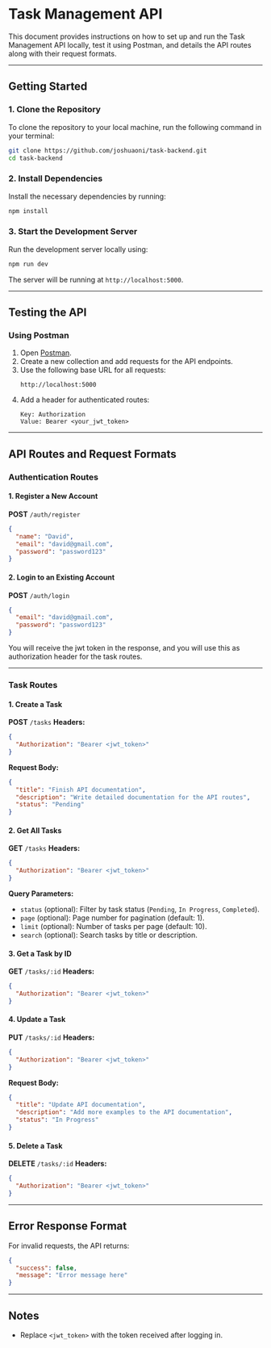 # Task Management API

This document provides instructions on how to set up and run the Task Management API locally, test it using Postman, and details the API routes along with their request formats.

---

## Getting Started

### 1. Clone the Repository
To clone the repository to your local machine, run the following command in your terminal:
```bash
git clone https://github.com/joshuaoni/task-backend.git
cd task-backend
```

### 2. Install Dependencies
Install the necessary dependencies by running:
```bash
npm install
```

### 3. Start the Development Server
Run the development server locally using:
```bash
npm run dev
```

The server will be running at `http://localhost:5000`.

---

## Testing the API

### Using Postman
1. Open [Postman](https://www.postman.com/).
2. Create a new collection and add requests for the API endpoints.
3. Use the following base URL for all requests:
   ```
   http://localhost:5000
   ```
4. Add a header for authenticated routes:
   ```
   Key: Authorization
   Value: Bearer <your_jwt_token>
   ```

---

## API Routes and Request Formats

### Authentication Routes

#### 1. **Register a New Account**
**POST** `/auth/register`
```json
{
  "name": "David",
  "email": "david@gmail.com",
  "password": "password123"
}
```

#### 2. **Login to an Existing Account**
**POST** `/auth/login`
```json
{
  "email": "david@gmail.com",
  "password": "password123"
}
```
You will receive the jwt token in the response, and you will use this as authorization header for the task routes.

---

### Task Routes

#### 1. **Create a Task**
**POST** `/tasks`
**Headers:**
```json
{
  "Authorization": "Bearer <jwt_token>"
}
```
**Request Body:**
```json
{
  "title": "Finish API documentation",
  "description": "Write detailed documentation for the API routes",
  "status": "Pending"
}
```

#### 2. **Get All Tasks**
**GET** `/tasks`
**Headers:**
```json
{
  "Authorization": "Bearer <jwt_token>"
}
```
**Query Parameters:**
- `status` (optional): Filter by task status (`Pending`, `In Progress`, `Completed`).
- `page` (optional): Page number for pagination (default: 1).
- `limit` (optional): Number of tasks per page (default: 10).
- `search` (optional): Search tasks by title or description.

#### 3. **Get a Task by ID**
**GET** `/tasks/:id`
**Headers:**
```json
{
  "Authorization": "Bearer <jwt_token>"
}
```

#### 4. **Update a Task**
**PUT** `/tasks/:id`
**Headers:**
```json
{
  "Authorization": "Bearer <jwt_token>"
}
```
**Request Body:**
```json
{
  "title": "Update API documentation",
  "description": "Add more examples to the API documentation",
  "status": "In Progress"
}
```

#### 5. **Delete a Task**
**DELETE** `/tasks/:id`
**Headers:**
```json
{
  "Authorization": "Bearer <jwt_token>"
}
```

---

## Error Response Format
For invalid requests, the API returns:
```json
{
  "success": false,
  "message": "Error message here"
}
```

---

## Notes
- Replace `<jwt_token>` with the token received after logging in.


